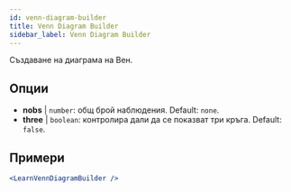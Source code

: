 ```yaml
---
id: venn-diagram-builder
title: Venn Diagram Builder
sidebar_label: Venn Diagram Builder
---
```


Създаване на диаграма на Вен.

## Опции

* __nobs__ | `number`: общ брой наблюдения. Default: `none`.
* __three__ | `boolean`: контролира дали да се показват три кръга. Default: `false`.


## Примери

```jsx live
<LearnVennDiagramBuilder />
```

